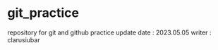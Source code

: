 # git_practice
repository for git and github practice
update date : 2023.05.05
writer : clarusiubar
